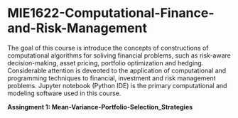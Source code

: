 # MIE1622-Computational-Finance-and-Risk-Management
The goal of this course is introduce the concepts of constructions of computational algorithms for soliving financial problems, such as risk-aware decision-making, asset pricing, portfolio optimization and hedging. Considerable attention is deveoted to the application of computational and programming techniques to financial, investment and risk management problems. Jupyter notebook (Python IDE) is the primary computational and modeling software used in this course. <br>

**Assingment 1: Mean-Variance-Portfolio-Selection_Strategies**
